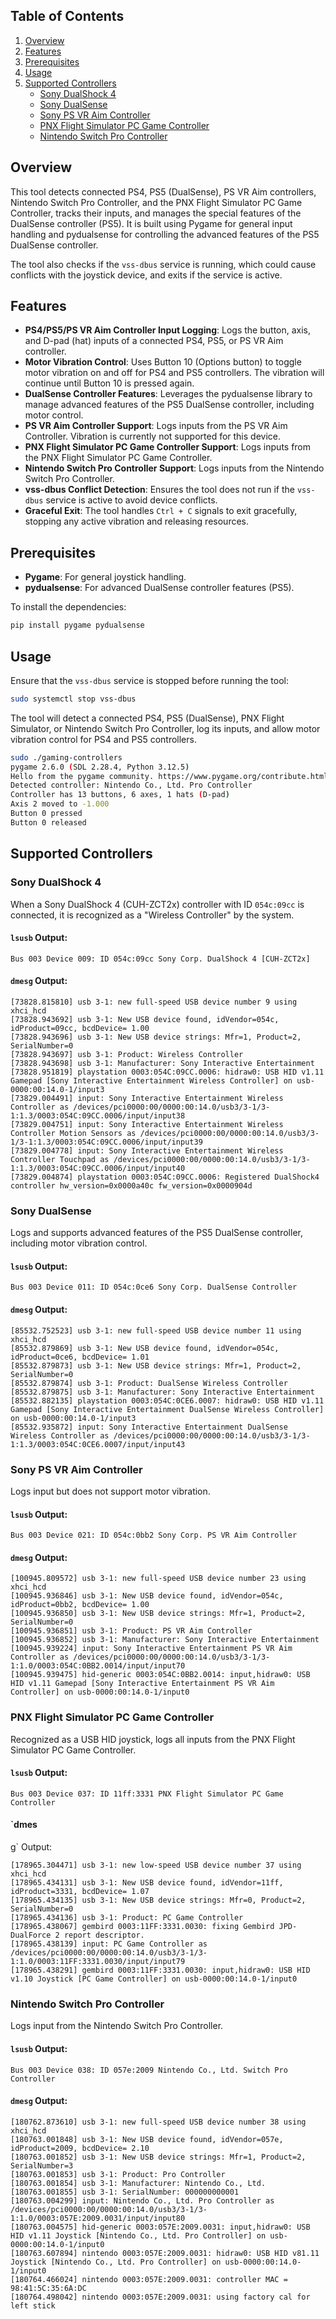 ## Table of Contents
1. [Overview](#overview)
2. [Features](#features)
3. [Prerequisites](#prerequisites)
4. [Usage](#usage)
5. [Supported Controllers](#supported-controllers)
    - [Sony DualShock 4](#sony-dualshock-4)
    - [Sony DualSense](#sony-dualsense)
    - [Sony PS VR Aim Controller](#sony-ps-vr-aim-controller)
    - [PNX Flight Simulator PC Game Controller](#pnx-flight-simulator-pc-game-controller)
    - [Nintendo Switch Pro Controller](#nintendo-switch-pro-controller)

## Overview

This tool detects connected PS4, PS5 (DualSense), PS VR Aim controllers, Nintendo Switch Pro Controller, and the PNX Flight Simulator PC Game Controller, tracks their inputs, and manages the special features of the DualSense controller (PS5). It is built using Pygame for general input handling and pydualsense for controlling the advanced features of the PS5 DualSense controller.

The tool also checks if the `vss-dbus` service is running, which could cause conflicts with the joystick device, and exits if the service is active.

## Features

- **PS4/PS5/PS VR Aim Controller Input Logging**: Logs the button, axis, and D-pad (hat) inputs of a connected PS4, PS5, or PS VR Aim controller.
- **Motor Vibration Control**: Uses Button 10 (Options button) to toggle motor vibration on and off for PS4 and PS5 controllers. The vibration will continue until Button 10 is pressed again.
- **DualSense Controller Features**: Leverages the pydualsense library to manage advanced features of the PS5 DualSense controller, including motor control.
- **PS VR Aim Controller Support**: Logs inputs from the PS VR Aim Controller. Vibration is currently not supported for this device.
- **PNX Flight Simulator PC Game Controller Support**: Logs inputs from the PNX Flight Simulator PC Game Controller.
- **Nintendo Switch Pro Controller Support**: Logs inputs from the Nintendo Switch Pro Controller.
- **vss-dbus Conflict Detection**: Ensures the tool does not run if the `vss-dbus` service is active to avoid device conflicts.
- **Graceful Exit**: The tool handles `Ctrl + C` signals to exit gracefully, stopping any active vibration and releasing resources.

## Prerequisites

- **Pygame**: For general joystick handling.
- **pydualsense**: For advanced DualSense controller features (PS5).

To install the dependencies:
```bash
pip install pygame pydualsense
```

## Usage

Ensure that the `vss-dbus` service is stopped before running the tool:
```bash
sudo systemctl stop vss-dbus
```

The tool will detect a connected PS4, PS5 (DualSense), PNX Flight Simulator, or Nintendo Switch Pro Controller, log its inputs, and allow motor vibration control for PS4 and PS5 controllers.

```bash
sudo ./gaming-controllers
pygame 2.6.0 (SDL 2.28.4, Python 3.12.5)
Hello from the pygame community. https://www.pygame.org/contribute.html
Detected controller: Nintendo Co., Ltd. Pro Controller
Controller has 13 buttons, 6 axes, 1 hats (D-pad)
Axis 2 moved to -1.000
Button 0 pressed
Button 0 released
```

## Supported Controllers

### Sony DualShock 4

When a Sony DualShock 4 (CUH-ZCT2x) controller with ID `054c:09cc` is connected, it is recognized as a "Wireless Controller" by the system.

#### `lsusb` Output:

```
Bus 003 Device 009: ID 054c:09cc Sony Corp. DualShock 4 [CUH-ZCT2x]
```

#### `dmesg` Output:

```
[73828.815810] usb 3-1: new full-speed USB device number 9 using xhci_hcd
[73828.943692] usb 3-1: New USB device found, idVendor=054c, idProduct=09cc, bcdDevice= 1.00
[73828.943696] usb 3-1: New USB device strings: Mfr=1, Product=2, SerialNumber=0
[73828.943697] usb 3-1: Product: Wireless Controller
[73828.943698] usb 3-1: Manufacturer: Sony Interactive Entertainment
[73828.951819] playstation 0003:054C:09CC.0006: hidraw0: USB HID v1.11 Gamepad [Sony Interactive Entertainment Wireless Controller] on usb-0000:00:14.0-1/input3
[73829.004491] input: Sony Interactive Entertainment Wireless Controller as /devices/pci0000:00/0000:00:14.0/usb3/3-1/3-1:1.3/0003:054C:09CC.0006/input/input38
[73829.004751] input: Sony Interactive Entertainment Wireless Controller Motion Sensors as /devices/pci0000:00/0000:00:14.0/usb3/3-1/3-1:1.3/0003:054C:09CC.0006/input/input39
[73829.004778] input: Sony Interactive Entertainment Wireless Controller Touchpad as /devices/pci0000:00/0000:00:14.0/usb3/3-1/3-1:1.3/0003:054C:09CC.0006/input/input40
[73829.004874] playstation 0003:054C:09CC.0006: Registered DualShock4 controller hw_version=0x0000a40c fw_version=0x0000904d
```

### Sony DualSense

Logs and supports advanced features of the PS5 DualSense controller, including motor vibration control.

#### `lsusb` Output:

```
Bus 003 Device 011: ID 054c:0ce6 Sony Corp. DualSense Controller
```

#### `dmesg` Output:

```
[85532.752523] usb 3-1: new full-speed USB device number 11 using xhci_hcd
[85532.879869] usb 3-1: New USB device found, idVendor=054c, idProduct=0ce6, bcdDevice= 1.01
[85532.879873] usb 3-1: New USB device strings: Mfr=1, Product=2, SerialNumber=0
[85532.879874] usb 3-1: Product: DualSense Wireless Controller
[85532.879875] usb 3-1: Manufacturer: Sony Interactive Entertainment
[85532.882135] playstation 0003:054C:0CE6.0007: hidraw0: USB HID v1.11 Gamepad [Sony Interactive Entertainment DualSense Wireless Controller] on usb-0000:00:14.0-1/input3
[85532.935872] input: Sony Interactive Entertainment DualSense Wireless Controller as /devices/pci0000:00/0000:00:14.0/usb3/3-1/3-1:1.3/0003:054C:0CE6.0007/input/input43
```

### Sony PS VR Aim Controller

Logs input but does not support motor vibration.

#### `lsusb` Output:

```
Bus 003 Device 021: ID 054c:0bb2 Sony Corp. PS VR Aim Controller
```

#### `dmesg` Output:

```
[100945.809572] usb 3-1: new full-speed USB device number 23 using xhci_hcd
[100945.936846] usb 3-1: New USB device found, idVendor=054c, idProduct=0bb2, bcdDevice= 1.00
[100945.936850] usb 3-1: New USB device strings: Mfr=1, Product=2, SerialNumber=0
[100945.936851] usb 3-1: Product: PS VR Aim Controller
[100945.936852] usb 3-1: Manufacturer: Sony Interactive Entertainment
[100945.939224] input: Sony Interactive Entertainment PS VR Aim Controller as /devices/pci0000:00/0000:00:14.0/usb3/3-1/3-1:1.0/0003:054C:0BB2.0014/input/input70
[100945.939475] hid-generic 0003:054C:0BB2.0014: input,hidraw0: USB HID v1.11 Gamepad [Sony Interactive Entertainment PS VR Aim Controller] on usb-0000:00:14.0-1/input0
```

### PNX Flight Simulator PC Game Controller

Recognized as a USB HID joystick, logs all inputs from the PNX Flight Simulator PC Game Controller.

#### `lsusb` Output:

```
Bus 003 Device 037: ID 11ff:3331 PNX Flight Simulator PC Game Controller
```

#### `dmes

g` Output:

```
[178965.304471] usb 3-1: new low-speed USB device number 37 using xhci_hcd
[178965.434131] usb 3-1: New USB device found, idVendor=11ff, idProduct=3331, bcdDevice= 1.07
[178965.434135] usb 3-1: New USB device strings: Mfr=0, Product=2, SerialNumber=0
[178965.434136] usb 3-1: Product: PC Game Controller
[178965.438067] gembird 0003:11FF:3331.0030: fixing Gembird JPD-DualForce 2 report descriptor.
[178965.438139] input: PC Game Controller as /devices/pci0000:00/0000:00:14.0/usb3/3-1/3-1:1.0/0003:11FF:3331.0030/input/input79
[178965.438291] gembird 0003:11FF:3331.0030: input,hidraw0: USB HID v1.10 Joystick [PC Game Controller] on usb-0000:00:14.0-1/input0
```

### Nintendo Switch Pro Controller

Logs input from the Nintendo Switch Pro Controller.

#### `lsusb` Output:

```
Bus 003 Device 038: ID 057e:2009 Nintendo Co., Ltd. Switch Pro Controller
```

#### `dmesg` Output:

```
[180762.873610] usb 3-1: new full-speed USB device number 38 using xhci_hcd
[180763.001848] usb 3-1: New USB device found, idVendor=057e, idProduct=2009, bcdDevice= 2.10
[180763.001852] usb 3-1: New USB device strings: Mfr=1, Product=2, SerialNumber=3
[180763.001853] usb 3-1: Product: Pro Controller
[180763.001854] usb 3-1: Manufacturer: Nintendo Co., Ltd.
[180763.001855] usb 3-1: SerialNumber: 000000000001
[180763.004299] input: Nintendo Co., Ltd. Pro Controller as /devices/pci0000:00/0000:00:14.0/usb3/3-1/3-1:1.0/0003:057E:2009.0031/input/input80
[180763.004575] hid-generic 0003:057E:2009.0031: input,hidraw0: USB HID v1.11 Joystick [Nintendo Co., Ltd. Pro Controller] on usb-0000:00:14.0-1/input0
[180763.607894] nintendo 0003:057E:2009.0031: hidraw0: USB HID v81.11 Joystick [Nintendo Co., Ltd. Pro Controller] on usb-0000:00:14.0-1/input0
[180764.466024] nintendo 0003:057E:2009.0031: controller MAC = 98:41:5C:35:6A:DC
[180764.498042] nintendo 0003:057E:2009.0031: using factory cal for left stick
```
